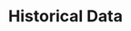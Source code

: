 ---
title: "Historical Data"
service_image_url: "/images/service_03.jpg"
service_content: "Sed tincidunt dictum lobortis. Aenean tempus diam vel augue luctus dignissim. Nunc ornare leo tortor."
type: "service"




---